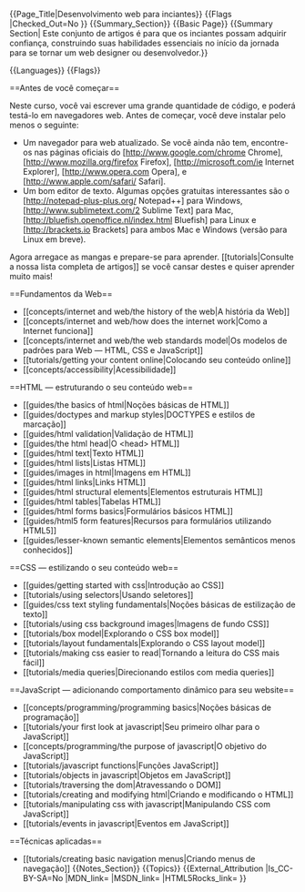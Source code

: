 {{Page_Title|Desenvolvimento web para inciantes}}
{{Flags
|Checked_Out=No
}}
{{Summary_Section}}
{{Basic Page}}
{{Summary Section| Este conjunto de artigos é para que os inciantes possam adquirir confiança, construindo suas habilidades essenciais no início da jornada para se tornar um web designer ou desenvolvedor.}}

{{Languages}}
{{Flags}}

==Antes de você começar==

Neste curso, você vai escrever uma grande quantidade de código, e poderá testá-lo em navegadores web. Antes de começar, você deve instalar pelo menos o seguinte:

* Um navegador para web atualizado. Se você ainda não tem, encontre-os nas páginas oficiais do [http://www.google.com/chrome Chrome], [http://www.mozilla.org/firefox Firefox], [http://microsoft.com/ie Internet Explorer], [http://www.opera.com Opera], e [http://www.apple.com/safari/ Safari].
* Um bom editor de texto. Algumas opções gratuitas interessantes são o [http://notepad-plus-plus.org/ Notepad++] para Windows, [http://www.sublimetext.com/2 Sublime Text] para Mac, [http://bluefish.openoffice.nl/index.html Bluefish] para Linux e [http://brackets.io Brackets] para ambos Mac e Windows (versão para Linux em breve).

Agora arregace as mangas e prepare-se para aprender. [[tutorials|Consulte a nossa lista completa de artigos]] se você cansar destes e quiser aprender muito mais!

==Fundamentos da Web==

* [[concepts/internet and web/the history of the web|A história da Web]]
* [[concepts/internet and web/how does the internet work|Como a Internet funciona]]
* [[concepts/internet and web/the web standards model|Os modelos de padrões para Web — HTML, CSS e JavaScript]]
* [[tutorials/getting your content online|Colocando seu conteúdo online]]
* [[concepts/accessibility|Acessibilidade]]

==HTML — estruturando o seu conteúdo web==

* [[guides/the basics of html|Noções básicas de HTML]]
* [[guides/doctypes and markup styles|DOCTYPES e estilos de marcação]]
* [[guides/html validation|Validação de HTML]]
* [[guides/the html head|O &lt;head&gt; HTML]]
* [[guides/html text|Texto HTML]]
* [[guides/html lists|Listas HTML]]
* [[guides/images in html|Imagens em HTML]]
* [[guides/html links|Links HTML]]
* [[guides/html structural elements|Elementos estruturais HTML]]
* [[guides/html tables|Tabelas HTML]]
* [[guides/html forms basics|Formulários básicos HTML]]
* [[guides/html5 form features|Recursos para formulários utilizando HTML5]]
* [[guides/lesser-known semantic elements|Elementos semânticos menos conhecidos]]

==CSS — estilizando o seu conteúdo web==

* [[guides/getting started with css|Introdução ao CSS]]
* [[tutorials/using selectors|Usando seletores]]
* [[guides/css text styling fundamentals|Noções básicas de estilização de texto]]
* [[tutorials/using css background images|Imagens de fundo CSS]]
* [[tutorials/box model|Explorando o CSS box model]]
* [[tutorials/layout fundamentals|Explorando o CSS layout model]]
* [[tutorials/making css easier to read|Tornando a leitura do CSS mais fácil]]
* [[tutorials/media queries|Direcionando estilos com media queries]]

==JavaScript — adicionando comportamento dinâmico para seu website==

* [[concepts/programming/programming basics|Noções básicas de programação]]
* [[tutorials/your first look at javascript|Seu primeiro olhar para o JavaScript]]
* [[concepts/programming/the purpose of javascript|O objetivo do JavaScript]]
* [[tutorials/javascript functions|Funções JavaScript]]
* [[tutorials/objects in javascript|Objetos em JavaScript]]
* [[tutorials/traversing the dom|Atravessando o DOM]]
* [[tutorials/creating and modifying html|Criando e modificando o HTML]]
* [[tutorials/manipulating css with javascript|Manipulando CSS com JavaScript]]
* [[tutorials/events in javascript|Eventos em JavaScript]]

==Técnicas aplicadas==

* [[tutorials/creating basic navigation menus|Criando menus de navegação]]
{{Notes_Section}}
{{Topics}}
{{External_Attribution
|Is_CC-BY-SA=No
|MDN_link=
|MSDN_link=
|HTML5Rocks_link=
}}